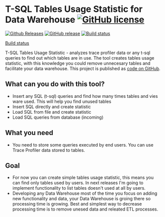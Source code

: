 # T-SQL Tables Usage Statistic for Data Warehouse   [![GitHub license](https://img.shields.io/github/license/LKrysik/TablesUsageStatistic.svg)](https://github.com/LKrysik/TablesUsageStatistic/blob/master/LICENSE)


[![Github Releases](https://img.shields.io/github/downloads/LKrysik/TablesUsageStatistic/latest/total.svg)](https://github.com/LKrysik/TablesUsageStatistic/releases/latest) [![GitHub release](https://img.shields.io/github/release/LKrysik/TablesUsageStatistic.svg)](https://github.com/LKrysik/TablesUsageStatistic/releases) [![Build status](https://tablesusagestatistic.visualstudio.com/TablesUsageStatistic/_apis/build/status/TablesUsageStatistic.svg)](https://tablesusagestatistic.visualstudio.com/TablesUsageStatistic/_apis/build/status/TablesUsageStatistic)

[Build status](https://tablesusagestatistic.visualstudio.com/TablesUsageStatistic/_apis/build/status/TablesUsageStatistic)


T-SQL Tables Usage Statistic - analyzes trace profiler data or any t-sql queries to find out which tables are in use. 
The tool creates tables usage statistic, with this knowledge you could remove unnecesary tables and facilitate your data warehouse.
This project is published as [code on GitHub](https://github.com/LKrysik/TablesUsageStatistic/).


## What can you do with this tool?

- Insert any SQL (t-sql) queries and find how many times tables and vies ware used. This will help you find unused tables
- Insert SQL directly and create statistic
- Load SQL from file and create statistic
- Load SQL queries from database (incoming)

## What you need

- You need to store some queries executed by end users. You can use Trace Profiler data stored to tables.

## Goal

- For now you can create simple tables usage statistic, this means you can find only tables used by users. In next releases I'm going to implement functionality to list tables doesn't used at all by users.
- Developing any Data Warehouse most of the time you focus on adding new functionality and data, your Data Warehouse is groing there so processing time is growing. Best and simplest way to decrease processing time is to remove unesed data and releated ETL processes.
